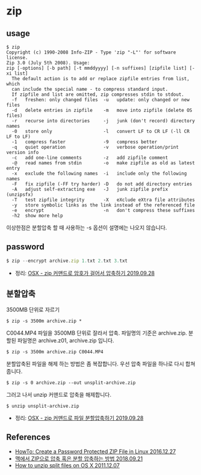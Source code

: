 # zip

## usage
```
$ zip
Copyright (c) 1990-2008 Info-ZIP - Type 'zip "-L"' for software license.
Zip 3.0 (July 5th 2008). Usage:
zip [-options] [-b path] [-t mmddyyyy] [-n suffixes] [zipfile list] [-xi list]
  The default action is to add or replace zipfile entries from list, which
  can include the special name - to compress standard input.
  If zipfile and list are omitted, zip compresses stdin to stdout.
  -f   freshen: only changed files  -u   update: only changed or new files
  -d   delete entries in zipfile    -m   move into zipfile (delete OS files)
  -r   recurse into directories     -j   junk (don't record) directory names
  -0   store only                   -l   convert LF to CR LF (-ll CR LF to LF)
  -1   compress faster              -9   compress better
  -q   quiet operation              -v   verbose operation/print version info
  -c   add one-line comments        -z   add zipfile comment
  -@   read names from stdin        -o   make zipfile as old as latest entry
  -x   exclude the following names  -i   include only the following names
  -F   fix zipfile (-FF try harder) -D   do not add directory entries
  -A   adjust self-extracting exe   -J   junk zipfile prefix (unzipsfx)
  -T   test zipfile integrity       -X   eXclude eXtra file attributes
  -y   store symbolic links as the link instead of the referenced file
  -e   encrypt                      -n   don't compress these suffixes
  -h2  show more help
```
이상한점은 분할압축 할 때 사용하는 -s 옵션이 설명에는 나오지 않습니다.

## password
```javascript
$ zip --encrypt archive.zip 1.txt 2.txt 3.txt
```

* 정리: [OSX - zip 커맨드로 암호가 걸어서 압축하기 2019.09.28](https://junho85.pe.kr/1443)

## 분할압축
3500MB 단위로 자르기
```
$ zip -s 3500m archive.zip *
```

C0044.MP4 파일을 3500MB 단위로 잘라서 압축. 파일명의 기준은 archive.zip. 분할된 파일명은 archive.z01, archive.zip 입니다.
```
$ zip -s 3500m archive.zip C0044.MP4
```

분할압축된 파일을 해제 하는 방법은 좀 복잡합니다. 우선 압축 파일을 하나로 다시 합쳐 줍니다.
```
$ zip -s 0 archive.zip --out unsplit-archive.zip
```

그러고 나서 unzip 커맨드로 압축을 해제합니다.
```
$ unzip unsplit-archive.zip
```

* 정리: [OSX - zip 커맨드로 파일 분할압축하기 2019.09.28](https://junho85.pe.kr/1442)

## References
* [HowTo: Create a Password Protected ZIP File in Linux 2016.12.27](https://www.shellhacks.com/create-password-protected-zip-file-linux/)
* [맥에서 ZIP으로 압축 혹은 분할 압축하는 방법 2018.09.21](https://macinjune.com/all-posts/mac/tip/맥에서-zip으로-압축-혹은-분할-압축하는-방법/)
* [How to unzip split files on OS X 2011.12.07](https://superuser.com/questions/365643/how-to-unzip-split-files-on-os-x)